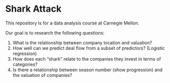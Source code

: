 # Shark Attack

This repository is for a data analysis course at Carnegie Mellon.

Our goal is to research the following questions:
1. What is the relationship between company location and valuation?
2. How well can we predict deal flow from a subset of predictors? (Logistic regression)
3. How does each “shark” relate to the companies they invest in terms of categories?
4. Is there a relationship between season number (show progression) and the valuation of companies?

